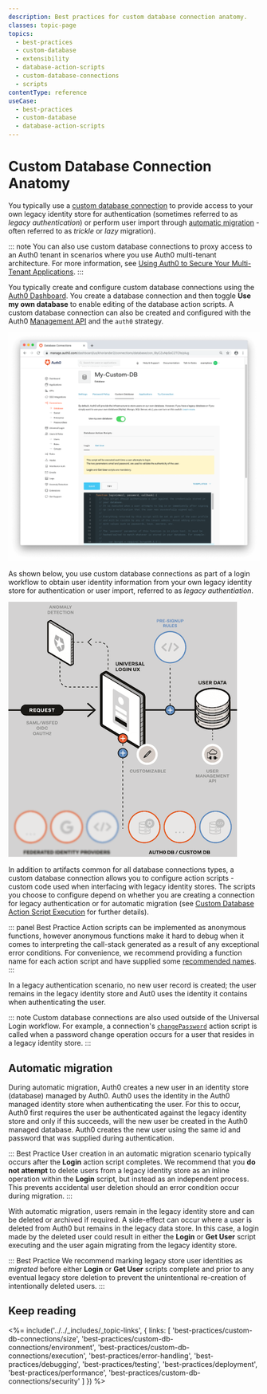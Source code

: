 ```yaml
---
description: Best practices for custom database connection anatomy.
classes: topic-page
topics:
  - best-practices
  - custom-database
  - extensibility
  - database-action-scripts
  - custom-database-connections
  - scripts
contentType: reference
useCase:
  - best-practices
  - custom-database
  - database-action-scripts
---
```

# Custom Database Connection Anatomy

You typically use a [custom database connection](/connections/database/custom-db) to provide access to your own legacy identity store for authentication (sometimes referred to as *legacy authentication*) or perform user import through [automatic migration](//users/guides/configure-automatic-migration) - often referred to as *trickle* or *lazy* migration).

::: note
You can also use custom database connections to proxy access to an Auth0 tenant in scenarios where you use Auth0 multi-tenant architecture. For more information, see [Using Auth0 to Secure Your Multi-Tenant Applications](/design/using-auth0-with-multi-tenant-apps). 
:::

You typically create and configure custom database connections using the [Auth0 Dashboard](/connections/database/custom-db/create-db-connection#step-1-create-and-configure-a-custom-database-connection). You create a database connection and then toggle **Use my own database** to enable editing of the database action scripts. A custom database connection can also be created and configured with the Auth0 [Management API](/api/management/v2#!/Connections/post_connections) and the `auth0` strategy. 

![Enable Use Own Database Option](/media/articles/dashboard/connections/database/connections-db-settings-custom-1.png)

As shown below, you use custom database connections as part of a login workflow to obtain user identity information from your own legacy identity store for authentication or user import, referred to as *legacy authentiation*.

![Custom Database Connections Flow](/media/articles/connections/database/custom-database-connections.png#center)

In addition to artifacts common for all database connections types, a custom database connection allows you to configure action scripts - custom code used when interfacing with legacy identity stores. The scripts you choose to configure depend on whether you are creating a connection for legacy authentication or for automatic migration (see [Custom Database Action Script Execution](/best-practices/custom-db-connections/execution) for further details). 

::: panel Best Practice
Action scripts can be implemented as anonymous functions, however anonymous functions make it hard to debug when it comes to interpreting the call-stack generated as a result of any exceptional error conditions. For convenience, we recommend providing a function name for each action script and have supplied some [recommended names](/best-practices/custom-db-connections/exeution#recommended-script-names).
:::

In a legacy authentication scenario, no new user record is created; the user remains in the legacy identity store and Aut0 uses the identity it contains when authenticating the user.

::: note
Custom database connections are also used outside of the Universal Login workflow. For example, a connection's [`changePassword`](#change-password) action script is called when a password change operation occurs for a user that resides in a legacy identity store.
:::

## Automatic migration

During automatic migration, Auth0 creates a new user in an identity store (database) managed by Auth0. Auth0 uses the identity in the Auth0 managed identity store when authenticating the user. For this to occur, Auth0 first requires the user be authenticated against the legacy identity store and only if this succeeds, will the new user be created in the Auth0 managed database. Auth0 creates the new user using the same id and password that was supplied during authentication. 

::: Best Practice
User creation in an automatic migration scenario typically occurs after the **Login** action script completes. We recommend that you **do not attempt** to delete users from a legacy identity store as an inline operation within the **Login** script, but instead as an independent process. This prevents accidental user deletion should an error condition occur during migration. 
:::

With automatic migration, users remain in the legacy identity store and can be deleted or archived if required. A side-effect can occur where a user is deleted from Auth0 but remains in the legacy data store. In this case, a login made by the deleted user could result in either the **Login** or **Get User** script executing and the user again migrating from the legacy identity store. 

::: Best Practice
We recommend marking legacy store user identities as *migrated* before either **Login** or **Get User** scripts complete and prior to any eventual legacy store deletion to prevent the unintentional re-creation of intentionally deleted users.
:::

## Keep reading

<%= include('../../_includes/_topic-links', { links: [
  'best-practices/custom-db-connections/size',
  'best-practices/custom-db-connections/environment',
  'best-practices/custom-db-connections/execution',
  'best-practices/error-handling',
  'best-practices/debugging',
  'best-practices/testing',
  'best-practices/deployment',
  'best-practices/performance',
  'best-practices/custom-db-connections/security'
] }) %>
